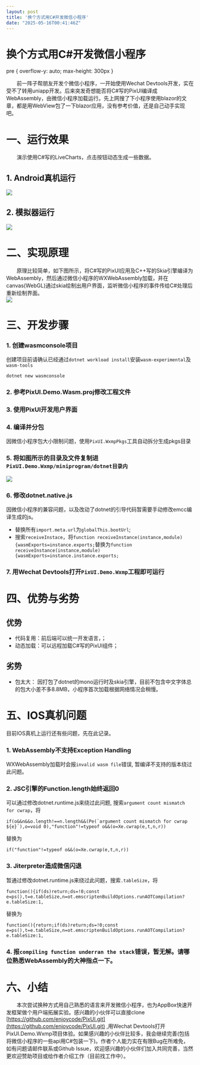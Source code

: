 ```yaml
---
layout: post
title: '换个方式用C#开发微信小程序'
date: "2025-05-16T00:41:46Z"
---
```

换个方式用C#开发微信小程序
==============

pre { overflow-y: auto; max-height: 300px }

  前一阵子帮朋友开发个微信小程序，一开始使用Wechat Devtools开发，实在受不了转用uniapp开发。后来突发奇想能否将C#写的PixUI编译成WebAssembly，由微信小程序加载运行。先上网搜了下小程序使用blazor的文章，都是用WebView包了一下blazor应用，没有参考价值，还是自己动手实现吧。

一、运行效果
======

  演示使用C#写的LiveCharts，点击按钮动态生成一些数据。

1\. Android真机运行
---------------

![](https://img2024.cnblogs.com/blog/4928/202505/4928-20250515094945117-683198749.gif)

2\. 模拟器运行
---------

![](https://img2024.cnblogs.com/blog/4928/202505/4928-20250515094958828-1634807891.png)

二、实现原理
======

  原理比较简单，如下图所示，将C#写的PixUI应用及C++写的Skia引擎编译为WebAssembly，然后通过微信小程序的WXWebAssembly加载，并在canvas(WebGL)通过skia绘制出用户界面，监听微信小程序的事件传给C#处理后重新绘制界面。  
![](https://img2024.cnblogs.com/blog/4928/202505/4928-20250515095030776-268938832.png)

三、开发步骤
======

### 1\. 创建wasmconsole项目

创建项目前请确认已经通过`dotnet workload install`安装`wasm-experimental`及`wasm-tools`

    dotnet new wasmconsole
    

### 2\. 参考PixUI.Demo.Wasm.proj修改工程文件

### 3\. 使用PixUI开发用户界面

### 4\. 编译并分包

因微信小程序包大小限制问题，使用`PixUI.WxmpPkgs`工具自动拆分生成pkgs目录

### 5\. 将如图所示的目录及文件复制进`PixUI.Demo.Wxmp/miniprogram/dotnet目录内`

![](https://img2024.cnblogs.com/blog/4928/202505/4928-20250515095106693-1321934073.png)

### 6\. 修改dotnet.native.js

因微信小程序的兼容问题，以及改动了dotnet的引导代码暂需要手动修改emcc编译生成的js。

*   替换所有`import.meta.url`为`globalThis.bootUrl`;
*   搜索`receiveInstace`，将`function receiveInstance(instance,module){wasmExports=instance.exports;`替换为`function receiveInstance(instance,module){wasmExports=instance.instance.exports;`

### 7\. 用Wechat Devtools打开`PixUI.Demo.Wxmp`工程即可运行

四、优势与劣势
=======

优势
--

*   代码复用：前后端可以统一开发语言，；
*   动态加载：可以远程加载C#写的PixUI组件；

劣势
--

*   包太大： 因打包了dotnet的mono运行时及skia引擎，目前不包含中文字体总的包大小差不多8.8MB，小程序首次加载根据网络情况会稍慢。

五、IOS真机问题
=========

目前IOS真机上运行还有些问题，先在此记录。

### 1\. WebAssembly不支持Exception Handling

WXWebAssembly加载时会报`invalid wasm file`错误, 暂编译不支持的版本绕过此问题。

### 2\. JSC引擎的Function.length始终返回0

可以通过修改dotnet.runtime.js来绕过此问题, 搜索`argument count mismatch for cwrap`，将

    if(o&&n&&o.length!==n.length&&(Pe(`argument count mismatch for cwrap ${e}`),o=void 0),"function"!=typeof o&&(o=Xe.cwrap(e,t,n,r))
    

替换为

    if("function"!=typeof o&&(o=Xe.cwrap(e,t,n,r))
    

### 3\. Jiterpreter造成微信闪退

暂通过修改dotnet.runtime.js来绕过此问题，搜索`.tableSize`，将

    function(){if(ds)return;ds=!0;const e=ps(),t=e.tableSize,n=ot.emscriptenBuildOptions.runAOTCompilation?e.tableSize:1,
    

替换为

    function(){return;if(ds)return;ds=!0;const e=ps(),t=e.tableSize,n=ot.emscriptenBuildOptions.runAOTCompilation?e.tableSize:1,
    

### 4\. 报`compiling function underran the stack`错误，暂无解。**请哪位熟悉WebAssembly的大神指点一下**。

六、小结
====

  本次尝试换种方式用自己熟悉的语言来开发微信小程序，也为AppBox快速开发框架做个用户端拓展实验。感兴趣的小伙伴可以直接clone [https://github.com/enjoycode/PixUI.git](https://github.com/enjoycode/PixUI.git) ,用Wechat Devtools打开PixUI.Demo.Wxmp项目体验。如果感兴趣的小伙伴比较多，我会继续完善(包括将微信小程序的一些api用C#包装一下)。作者个人能力实在有限Bug在所难免，如有问题请邮件联系或Github Issue，欢迎感兴趣的小伙伴们加入共同完善，当然更欢迎赞助项目或给作者介绍工作（目前找工作中）。